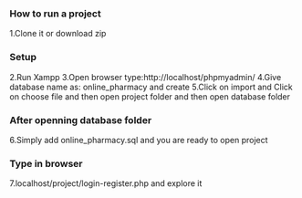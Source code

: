 ### How to run a project

1.Clone it or download zip

### Setup
2.Run Xampp
3.Open browser type:http://localhost/phpmyadmin/
4.Give database name as: online_pharmacy and create
5.Click on import and Click on choose file and then open project folder and then open database folder

### After openning database folder
6.Simply add online_pharmacy.sql
and you are ready to open project

### Type in browser
7.localhost/project/login-register.php
and explore it
